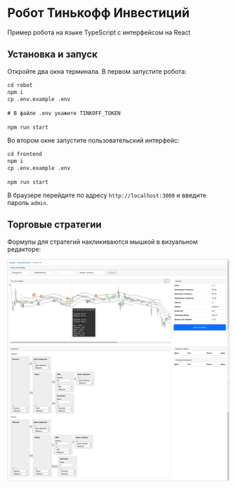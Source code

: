 # Робот Тинькофф Инвестиций

Пример робота на языке TypeScript с интерфейсом на React

## Установка и запуск

Откройте два окна терминала. В первом запустите робота:

```
cd robot
npm i
cp .env.example .env

# В файле .env укажите TINKOFF_TOKEN

npm run start
```

Во втором окне запустите пользовательский интерфейс:

```
cd frontend
npm i
cp .env.example .env

npm run start
```

В браузере перейдите по адресу `http://localhost:3000` и введите пароль `admin`.

## Торговые стратегии

Формулы для стратегий накликиваются мышкой в визуальном редакторе:

<p><img style="border: 1px solid #ddd" src="screenshot.png"/></p>
